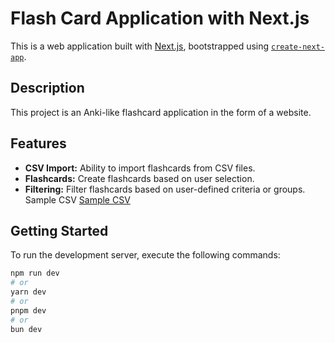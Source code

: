 # Flash Card Application with Next.js

This is a web application built with [Next.js](https://nextjs.org/), bootstrapped using [`create-next-app`](https://github.com/vercel/next.js/tree/canary/packages/create-next-app).

## Description
This project is an Anki-like flashcard application in the form of a website.

## Features
- **CSV Import:** Ability to import flashcards from CSV files.
- **Flashcards:** Create flashcards based on user selection.
- **Filtering:** Filter flashcards based on user-defined criteria or groups.
Sample CSV [Sample CSV](https://docs.google.com/spreadsheets/d/1S7VGEtpHjCucK9repUVnfHq1UFaHnQcWaAs4QVMqFrI/edit?usp=sharing)

## Getting Started
To run the development server, execute the following commands:

```bash
npm run dev
# or
yarn dev
# or
pnpm dev
# or
bun dev
